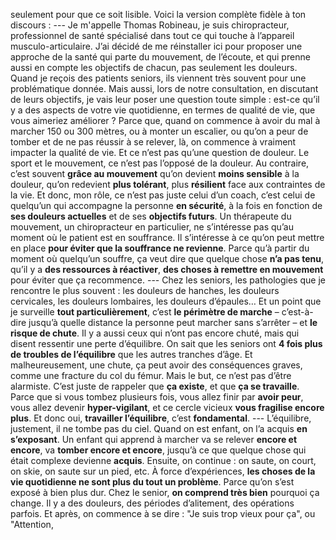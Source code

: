 seulement pour que ce soit lisible. Voici la version complète fidèle à ton discours : --- Je m'appelle Thomas Robineau, je suis chiropracteur, professionnel de santé spécialisé dans tout ce qui touche à l’appareil musculo-articulaire. J’ai décidé de me réinstaller ici pour proposer une approche de la santé qui parte du mouvement, de l’écoute, et qui prenne aussi en compte les objectifs de chacun, pas seulement les douleurs. Quand je reçois des patients seniors, ils viennent très souvent pour une problématique donnée. Mais aussi, lors de notre consultation, en discutant de leurs objectifs, je vais leur poser une question toute simple : est-ce qu’il y a des aspects de votre vie quotidienne, en termes de qualité de vie, que vous aimeriez améliorer ? Parce que, quand on commence à avoir du mal à marcher 150 ou 300 mètres, ou à monter un escalier, ou qu’on a peur de tomber et de ne pas réussir à se relever, là, on commence à vraiment impacter la qualité de vie. Et ce n’est pas qu’une question de douleur. Le sport et le mouvement, ce n’est pas l’opposé de la douleur. Au contraire, c’est souvent **grâce au mouvement** qu’on devient **moins sensible** à la douleur, qu’on redevient **plus tolérant**, plus **résilient** face aux contraintes de la vie. Et donc, mon rôle, ce n’est pas juste celui d’un coach, c’est celui de quelqu’un qui accompagne la personne **en sécurité**, à la fois en fonction de **ses douleurs actuelles** et de ses **objectifs futurs**. Un thérapeute du mouvement, un chiropracteur en particulier, ne s’intéresse pas qu’au moment où le patient est en souffrance. Il s’intéresse à ce qu’on peut mettre en place **pour éviter que la souffrance ne revienne**. Parce qu’à partir du moment où quelqu’un souffre, ça veut dire que quelque chose **n’a pas tenu**, qu’il y a **des ressources à réactiver**, **des choses à remettre en mouvement** pour éviter que ça recommence. --- Chez les seniors, les pathologies que je rencontre le plus souvent : les douleurs de hanches, les douleurs cervicales, les douleurs lombaires, les douleurs d’épaules… Et un point que je surveille **tout particulièrement**, c’est **le périmètre de marche** – c’est-à-dire jusqu’à quelle distance la personne peut marcher sans s’arrêter – et **le risque de chute**. Il y a aussi ceux qui n’ont pas encore chuté, mais qui disent ressentir une perte d’équilibre. On sait que les seniors ont **4 fois plus de troubles de l’équilibre** que les autres tranches d’âge. Et malheureusement, une chute, ça peut avoir des conséquences graves, comme une fracture du col du fémur. Mais le but, ce n’est pas d’être alarmiste. C’est juste de rappeler que **ça existe**, et que **ça se travaille**. Parce que si vous tombez plusieurs fois, vous allez finir par **avoir peur**, vous allez devenir **hyper-vigilant**, et ce cercle vicieux **vous fragilise encore plus**. Et donc oui, **travailler l’équilibre**, c’est **fondamental**. --- L’équilibre, justement, il ne tombe pas du ciel. Quand on est enfant, on l’a acquis **en s’exposant**. Un enfant qui apprend à marcher va se relever **encore et encore**, va **tomber encore et encore**, jusqu’à ce que quelque chose qui était complexe devienne **acquis**. Ensuite, on continue : on saute, on court, on skie, on saute sur un pied, etc. À force d’expériences, **les choses de la vie quotidienne ne sont plus du tout un problème**. Parce qu’on s’est exposé à bien plus dur. Chez le senior, **on comprend très bien** pourquoi ça change. Il y a des douleurs, des périodes d’alitement, des opérations parfois. Et après, on commence à se dire : "Je suis trop vieux pour ça", ou "Attention,